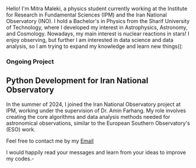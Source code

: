 

Hello! I'm Mitra Maleki, a  physics student currently working at the Institute for Research in Fundamental Sciences (IPM) and the Iran National Observatory (INO). I hold a Bachelor's in Physics from the Sharif University of Technology, where I developed my interest in Astrophysics, Astronomy, and Cosmology. Nowadays, my main interest is nuclear reactions in stars! I enjoy observing, but further I am interested in data science and data analysis, so I am trying to expand my knowledge and learn new things((:



### Ongoing Project


## Python Development for Iran National Observatory

In the summer of 2024, I joined the Iran National Observatory project at IPM, working under the supervision of Dr. Amin Farhang. My role involves creating the core algorithms and data analysis methods needed for astronomical observations, similar to the European Southern Observatory's (ESO) work. 

Feel free to contact me by my [Email](mailto:mitramalekiy@gmail.com)

I would happily read your messages and learn from your ideas to improve my codes.-
